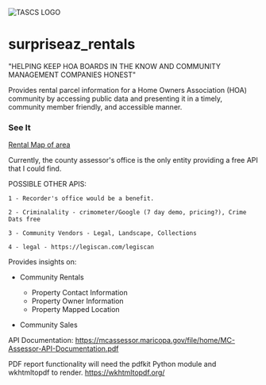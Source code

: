 ![TASCS LOGO](../hoa_insights/images/logo.png)
# surpriseaz_rentals
"HELPING KEEP HOA BOARDS IN THE KNOW AND COMMUNITY MANAGEMENT COMPANIES HONEST"

Provides rental parcel information for a Home Owners Association (HOA) community by accessing public data and presenting it in a timely, community member friendly, and accessible manner.

### See It 
[Rental Map of area](https://hoa.tascs.net/areaMap.php)

Currently, the county assessor's office is the only entity providing a free API that I could find. 
    
POSSIBLE OTHER APIS:

    1 - Recorder's office would be a benefit.

    2 - Criminalality - crimometer/Google (7 day demo, pricing?), Crime Dats free

    3 - Community Vendors - Legal, Landscape, Collections

    4 - legal - https://legiscan.com/legiscan

Provides insights on:

- Community Rentals
    - Property Contact Information
    - Property Owner Information
    - Property Mapped Location

- Community Sales

API Documentation: https://mcassessor.maricopa.gov/file/home/MC-Assessor-API-Documentation.pdf

PDF report functionality will need the pdfkit Python module and wkhtmltopdf to render. https://wkhtmltopdf.org/


